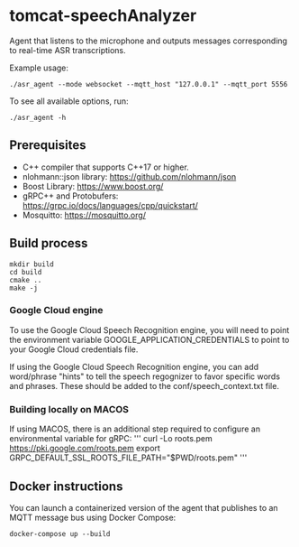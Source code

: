 tomcat-speechAnalyzer
================

Agent that listens to the microphone and outputs messages corresponding to
real-time ASR transcriptions.

Example usage:

    ./asr_agent --mode websocket --mqtt_host "127.0.0.1" --mqtt_port 5556

To see all available options, run:

    ./asr_agent -h

## Prerequisites

* C++ compiler that supports C++17 or higher.
* nlohmann::json library: https://github.com/nlohmann/json
* Boost Library: https://www.boost.org/ 
* gRPC++ and Protobufers: https://grpc.io/docs/languages/cpp/quickstart/
* Mosquitto: https://mosquitto.org/

## Build process

    mkdir build
    cd build
    cmake ..
    make -j

### Google Cloud engine

To use the Google Cloud Speech Recognition engine, you will need to point the
environment variable GOOGLE_APPLICATION_CREDENTIALS to point to your Google
Cloud credentials file.

If using the Google Cloud Speech Recognition engine, you can add word/phrase "hints" 
to tell the speech regognizer to favor specific words and phrases. These should be
added to the conf/speech_context.txt file.
 
### Building locally on MACOS

If using MACOS, there is an additional step required to configure an environmental variable for gRPC:
'''
curl -Lo roots.pem https://pki.google.com/roots.pem
export GRPC_DEFAULT_SSL_ROOTS_FILE_PATH="$PWD/roots.pem"
'''

Docker instructions
-------------------

You can launch a containerized version of the agent that publishes to an MQTT
message bus using Docker Compose:

    docker-compose up --build

